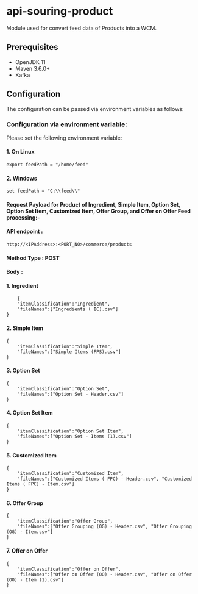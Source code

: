 # api-souring-product

Module used for convert feed data of Products into a WCM. 

## Prerequisites

 - OpenJDK 11
 - Maven 3.6.0+
 - Kafka

## Configuration

The configuration can be passed via environment variables as follows:

###  Configuration via environment variable:

Please set the following environment variable:
#### 1.              On Linux
	export feedPath = "/home/feed"



#### 2.            	Windows
	set feedPath = "C:\\feed\\"





#### Request Payload for Product of Ingredient, Simple Item, Option Set, Option Set Item, Customized Item, Offer Group, and Offer on Offer Feed processing:-


#### API endpoint : 
	http://<IPAddress>:<PORT_NO>/commerce/products

#### Method Type :	POST

#### Body :
  

#### 1.   Ingredient
        {
		"itemClassification":"Ingredient",
		"fileNames":["Ingredients ( IC).csv"]
	}
#### 2. Simple Item
	{
		"itemClassification":"Simple Item",
		"fileNames":["Simple Items (FPS).csv"]
	}
#### 3. Option Set
	{
		"itemClassification":"Option Set",
		"fileNames":["Option Set - Header.csv"]
	}
#### 4. Option Set Item
	{
		"itemClassification":"Option Set Item",
		"fileNames":["Option Set - Items (1).csv"]
	}
#### 5. Customized Item
	{
		"itemClassification":"Customized Item",
		"fileNames":["Customized Items ( FPC) - Header.csv", "Customized Items ( FPC) - Item.csv"]
	}
#### 6. Offer Group
	{
		"itemClassification":"Offer Group",
		"fileNames":["Offer Grouping (OG) - Header.csv", "Offer Grouping (OG) - Item.csv"]
	}
#### 7. Offer on Offer
	{
		"itemClassification":"Offer on Offer",
		"fileNames":["Offer on Offer (OO) - Header.csv", "Offer on Offer (OO) - Item (1).csv"]
	}

